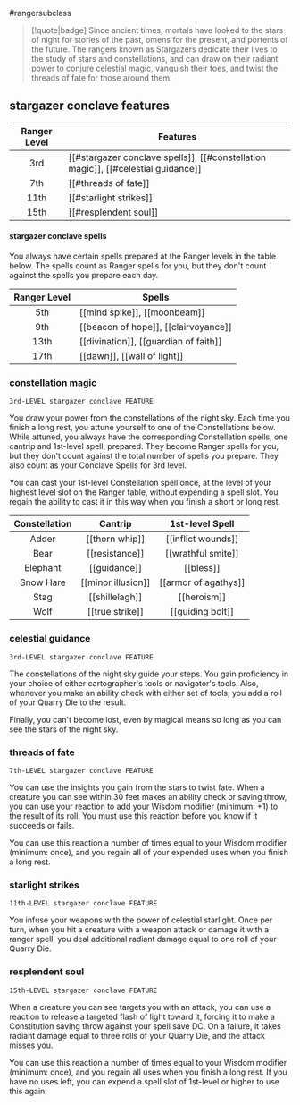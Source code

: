#rangersubclass

> [!quote|badge] 
> Since ancient times, mortals have looked to the stars of night for stories of the past, omens for the present, and portents of the future. The rangers known as Stargazers dedicate their lives to the study of stars and constellations, and can draw on their radiant power to conjure celestial magic, vanquish their foes, and twist the threads of fate for those around them.
## stargazer conclave features
| **Ranger Level** | **Features**                                                                      |
| :--------------: | --------------------------------------------------------------------------------- |
|       3rd        | [[#stargazer conclave spells]], [[#constellation magic]], [[#celestial guidance]] |
|       7th        | [[#threads of fate]]                                                              |
|       11th       | [[#starlight strikes]]                                                            |
|       15th       | [[#resplendent soul]]                                                             |
#### stargazer conclave spells
You always have certain spells prepared at the Ranger levels in the table below. The spells count as Ranger spells for you, but they don't count against the spells you prepare each day.

| **Ranger Level** | **Spells**                            |
| :--------------: | ------------------------------------- |
|       5th        | [[mind spike]], [[moonbeam]]          |
|       9th        | [[beacon of hope]], [[clairvoyance]]  |
|       13th       | [[divination]], [[guardian of faith]] |
|       17th       | [[dawn]], [[wall of light]]           |

### constellation magic
`3rd-LEVEL stargazer conclave FEATURE`

You draw your power from the constellations of the night sky. Each time you finish a long rest, you attune yourself to one of the Constellations below. While attuned, you always have the corresponding Constellation spells, one cantrip and 1st-level spell, prepared. They become Ranger spells for you, but they don't count against the total number of spells you prepare. They also count as your Conclave Spells for 3rd level.

You can cast your 1st-level Constellation spell once, at the level of your highest level slot on the Ranger table, without expending a spell slot. You regain the ability to cast it in this way when you finish a short or long rest.

| **Constellation** |    **Cantrip**     | **1st-level Spell**  |
| :---------------: | :----------------: | :------------------: |
|       Adder       |   [[thorn whip]]   |  [[inflict wounds]]  |
|       Bear        |   [[resistance]]   |  [[wrathful smite]]  |
|     Elephant      |    [[guidance]]    |      [[bless]]       |
|     Snow Hare     | [[minor illusion]] | [[armor of agathys]] |
|       Stag        |   [[shillelagh]]   |     [[heroism]]      |
|       Wolf        |  [[true strike]]   |   [[guiding bolt]]   |
### celestial guidance
`3rd-LEVEL stargazer conclave FEATURE`

The constellations of the night sky guide your steps. You gain proficiency in your choice of either cartographer's tools or navigator's tools. Also, whenever you make an ability check with either set of tools, you add a roll of your Quarry Die to the result.

Finally, you can't become lost, even by magical means so long as you can see the stars of the night sky.
### threads of fate
`7th-LEVEL stargazer conclave FEATURE`

You can use the insights you gain from the stars to twist fate. When a creature you can see within 30 feet makes an ability check or saving throw, you can use your reaction to add your Wisdom modifier (minimum: +1) to the result of its roll. You must use this reaction before you know if it succeeds or fails.

You can use this reaction a number of times equal to your Wisdom modifier (minimum: once), and you regain all of your
expended uses when you finish a long rest.
### starlight strikes
`11th-LEVEL stargazer conclave FEATURE`

You infuse your weapons with the power of celestial starlight. Once per turn, when you hit a creature with a weapon attack or damage it with a ranger spell, you deal additional radiant damage equal to one roll of your Quarry Die.
### resplendent soul
`15th-LEVEL stargazer conclave FEATURE`

When a creature you can see targets you with an attack, you can use a reaction to release a targeted flash of light toward it, forcing it to make a Constitution saving throw against your spell save DC. On a failure, it takes radiant damage equal to three rolls of your Quarry Die, and the attack misses you.

You can use this reaction a number of times equal to your Wisdom modifier (minimum: once), and you regain all uses when you finish a long rest. If you have no uses left, you can expend a spell slot of 1st-level or higher to use this again.
